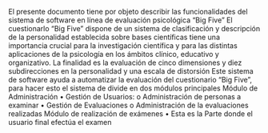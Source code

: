 El presente documento tiene por objeto describir las funcionalidades del sistema de software en línea de evaluación psicológica  “Big Five”
El cuestionarlo “Big Five” dispone de un sistema de clasificación y descripción de la personalidad establecida sobre bases científicas tiene una importancia crucial para la investigación científica y para las distintas aplicaciones de la psicología en los ámbitos clínico, educativo y organizativo.
La finalidad es la evaluación de cinco dimensiones y diez subdirecciones en la personalidad y una escala de distorsión
Este sistema de software  ayuda a automatizar la evaluación del cuestionario “Big Five”, para hacer esto el sistema de divide en dos módulos principales
Módulo de Administración
•	Gestión de Usuarios:
o	Administración de personas a examinar 
•	Gestión de Evaluaciones
o	Administración de la evaluaciones realizadas
Módulo de realización de exámenes
•	Esta es la Parte donde el usuario final efectúa el examen
